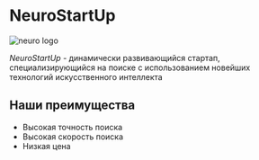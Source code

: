 # NeuroStartUp

![neuro logo](https://github.com/netology-ds-team/git-homeworks/blob/main/1_self/logo.png)

*NeuroStartUp* - динамически развивающийся стартап, специализирующийся на поиске с использованием новейших технологий искусственного интеллекта
## Наши преимущества
* Высокая точность поиска
* Высокая скорость поиска
* Низкая цена